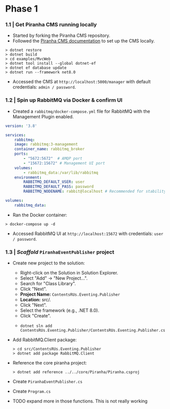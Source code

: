 # Phase 1

### 1.1 | **Get Piranha CMS running locally**

- Started by forking the Piranha CMS repository.
- Followed the [Piranha CMS documentation](https://piranhacms.org/docs/) to set up the CMS locally.

```
> dotnet restore
> dotnet build
> cd examples/MvcWeb
> dotnet tool install --global dotnet-ef
> dotnet ef database update
> dotnet run --framework net8.0
```

- Accessed the CMS at `http://localhost:5000/manager` with default credentials: `admin / password`.

### 1.2 | **Spin up RabbitMQ via Docker & confirm UI**

- Created a `rabbitmq/docker-compose.yml` file for RabbitMQ with the Management Plugin enabled.

```yaml
version: '3.8'

services:
	rabbitmq:
	image: rabbitmq:3-management
	container_name: rabbitmq_broker
	ports:
		- "5672:5672"  # AMQP port
		- "15672:15672" # Management UI port
	volumes:
		- rabbitmq_data:/var/lib/rabbitmq
	environment:
		RABBITMQ_DEFAULT_USER: user
		RABBITMQ_DEFAULT_PASS: password
		RABBITMQ_NODENAME: rabbit@localhost # Recommended for stability

volumes:
	rabbitmq_data:
```

- Ran the Docker container:

```
> docker-compose up -d
```

- Accessed RabbitMQ UI at `http://localhost:15672` with credentials: `user / password`.

### 1.3 | *Scaffold* `PiranhaEventPublisher` **project**

- Create new project to the solution:

  * Right-click on the Solution in Solution Explorer.
  * Select "Add" -> "New Project...".
  * Search for "Class Library".
  * Click "Next".
  * **Project Name:** `ContentsRUs.Eventing.Publisher`
  * **Location:** src/.
  * Click "Next".
  * Select the framework (e.g., .NET 8.0).
  * Click "Create".
  * ```
    dotnet sln add ContentsRUs.Eventing.Publisher/ContentsRUs.Eventing.Publisher.csproj
    ```
- Add RabbitMQ.Client package:

  ```
  > cd src/ContentsRUs.Eventing.Publisher
  > dotnet add package RabbitMQ.Client
  ```
- Reference the core piranha project:

  ```
  > dotnet add reference ../../core/Piranha/Piranha.csproj
  ```
- Create `PiranhaEventPublisher.cs`
- Create `Program.cs`
- TODO expand more in those functions. This is not really working
